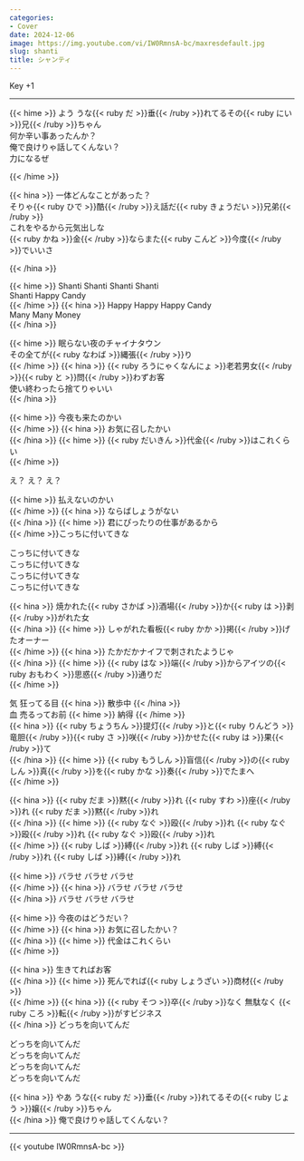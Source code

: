```yaml
---
categories:
- Cover
date: 2024-12-06
image: https://img.youtube.com/vi/IW0RmnsA-bc/maxresdefault.jpg
slug: shanti
title: シャンティ
---
```



Key +1

---


{{< hime >}}
よう うな{{< ruby だ >}}垂{{< /ruby >}}れてるその{{< ruby にい >}}兄{{< /ruby >}}ちゃん  
何か辛い事あったんか？  
俺で良けりゃ話してくんない？  
力になるぜ  

{{< /hime >}}

{{< hina >}}
一体どんなことがあった？  
そりゃ{{< ruby ひで >}}酷{{< /ruby >}}え話だ{{< ruby きょうだい >}}兄弟{{< /ruby >}}  
これをやるから元気出しな  
{{< ruby かね >}}金{{< /ruby >}}ならまた{{< ruby こんど >}}今度{{< /ruby >}}でいいさ  

{{< /hina >}}

{{< hime >}}
Shanti Shanti Shanti Shanti  
Shanti Happy Candy  
{{< /hime >}}
{{< hina >}}
Happy Happy Happy Candy  
Many Many Money  
{{< /hina >}}

{{< hime >}}
眠らない夜のチャイナタウン  
その全てが{{< ruby なわば >}}縄張{{< /ruby >}}り  
{{< /hime >}}
{{< hina >}}
{{< ruby ろうにゃくなんにょ >}}老若男女{{< /ruby >}}{{< ruby と >}}問{{< /ruby >}}わずお客  
使い終わったら捨てりゃいい  
{{< /hina >}}

{{< hime >}}
今夜も来たのかい  
{{< /hime >}}
{{< hina >}}
お気に召したかい  
{{< /hina >}}
{{< hime >}}
{{< ruby だいきん >}}代金{{< /ruby >}}はこれくらい  
{{< /hime >}}

え？ え？ え？  

{{< hime >}}
払えないのかい  
{{< /hime >}}
{{< hina >}}
ならばしょうがない  
{{< /hina >}}
{{< hime >}}
君にぴったりの仕事があるから  
{{< /hime >}}こっちに付いてきな  

こっちに付いてきな  
こっちに付いてきな  
こっちに付いてきな  
こっちに付いてきな  

{{< hina >}}
焼かれた{{< ruby さかば >}}酒場{{< /ruby >}}か{{< ruby は >}}剥{{< /ruby >}}がれた女  
{{< /hina >}}
{{< hime >}}
しゃがれた看板{{< ruby かか >}}掲{{< /ruby >}}げたオーナー  
{{< /hime >}}
{{< hina >}}
たかだかナイフで刺されたようじゃ  
{{< /hina >}}
{{< hime >}}
{{< ruby はな >}}端{{< /ruby >}}からアイツの{{< ruby おもわく >}}思惑{{< /ruby >}}通りだ  
{{< /hime >}}

気 狂ってる目 
{{< hina >}}
散歩中
{{< /hina >}}  
血 売るってお前 
{{< hime >}}
納得
{{< /hime >}}  
{{< hina >}}
{{< ruby ちょうちん >}}提灯{{< /ruby >}}と{{< ruby りんどう >}}竜胆{{< /ruby >}}{{< ruby さ >}}咲{{< /ruby >}}かせた{{< ruby は >}}果{{< /ruby >}}て  
{{< /hina >}}
{{< hime >}}
{{< ruby もうしん >}}盲信{{< /ruby >}}の{{< ruby しん >}}真{{< /ruby >}}を{{< ruby かな >}}奏{{< /ruby >}}でたまへ  
{{< /hime >}}

{{< hina >}}
{{< ruby だま >}}黙{{< /ruby >}}れ {{< ruby すわ >}}座{{< /ruby >}}れ {{< ruby だま >}}黙{{< /ruby >}}れ  
{{< /hina >}}
{{< hime >}}
{{< ruby なぐ >}}殴{{< /ruby >}}れ {{< ruby なぐ >}}殴{{< /ruby >}}れ {{< ruby なぐ >}}殴{{< /ruby >}}れ  
{{< /hime >}}
{{< ruby しば >}}縛{{< /ruby >}}れ {{< ruby しば >}}縛{{< /ruby >}}れ {{< ruby しば >}}縛{{< /ruby >}}れ  

{{< hime >}}
バラせ バラせ バラせ  
{{< /hime >}}
{{< hina >}}
バラせ バラせ バラせ  
{{< /hina >}}
バラせ バラせ バラせ  

{{< hime >}}
今夜のはどうだい？  
{{< /hime >}}
{{< hina >}}
お気に召したかい？  
{{< /hina >}}
{{< hime >}}
代金はこれくらい  
{{< /hime >}}

{{< hina >}}
生きてればお客  
{{< /hina >}}
{{< hime >}}
死んでれば{{< ruby しょうざい >}}商材{{< /ruby >}}  
{{< /hime >}}
{{< hina >}}
{{< ruby そつ >}}卒{{< /ruby >}}なく 無駄なく {{< ruby ころ >}}転{{< /ruby >}}がすビジネス  
{{< /hina >}}
どっちを向いてんだ  

どっちを向いてんだ  
どっちを向いてんだ  
どっちを向いてんだ  
どっちを向いてんだ  

{{< hina >}}
やあ うな{{< ruby だ >}}垂{{< /ruby >}}れてるその{{< ruby じょう >}}嬢{{< /ruby >}}ちゃん  
{{< /hina >}}
俺で良けりゃ話してくんない？  

---

{{< youtube IW0RmnsA-bc >}}